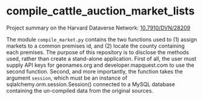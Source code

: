 compile_cattle_auction_market_lists
===================================

Project summary on the Harvard Dataverse Network: [10.7910/DVN/28209](http://dx.doi.org/10.7910/DVN/28209)

The module `compile_market.py` contains the two functions used to (1) assign markets to a common premises id, and (2) locate the county containing each premises.
The purpose of this repository is to disclose the methods used, rather than create a stand-alone application.
First of all, the user must supply API keys for geonames.org and developer.mapquest.com to use the second function.
Second, and more importantly, the function takes the argument `session`, which must be an instance of sqlalchemy.orm.session.Session() connected to a MySQL database containing the un-compiled data from the original sources.
